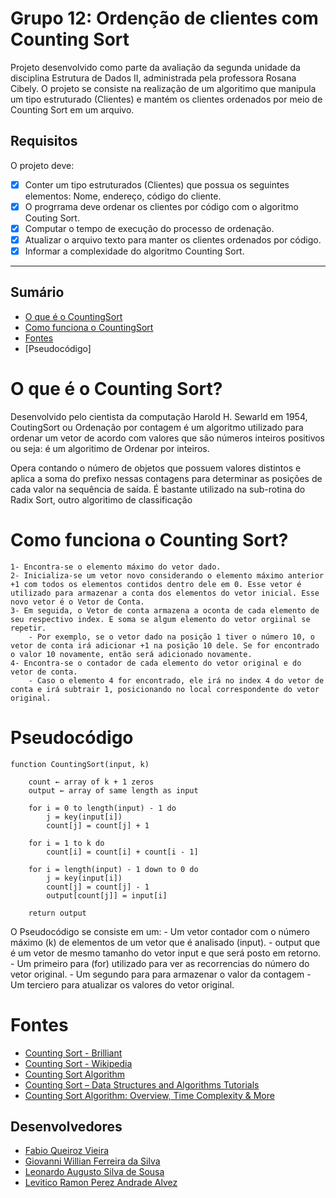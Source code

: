 # Grupo 12: Ordenção de clientes com Counting Sort
Projeto desenvolvido como parte da avaliação da segunda unidade da disciplina Estrutura de Dados II, administrada pela professora Rosana Cibely.
O projeto se consiste na realização de um algoritimo que manipula um tipo estruturado (Clientes) e mantém os clientes ordenados por meio de Counting Sort em um arquivo.
## Requisitos
O projeto deve:
- [x] Conter um tipo estruturados (Clientes) que possua os seguintes elementos: Nome, endereço, código do cliente.
- [x] O progrrama deve ordenar os clientes por código com o algoritmo Couting Sort.
- [x] Computar o tempo de execução do processo de ordenação.
- [x] Atualizar o arquivo texto para manter os clientes ordenados por código.
- [x] Informar a complexidade do algoritmo Counting Sort.
***
## Sumário
* [O que é o CountingSort](#o-que-é-o-counting-sort)
* [Como funciona o CountingSort](#como-funciona-o-counting-sort)
* [Fontes](#fontes)
* [Pseudocódigo]
# O que é o Counting Sort?
Desenvolvido pelo cientista da computação Harold H. Sewarld em 1954, CoutingSort ou Ordenação por contagem é um algoritmo utilizado para ordenar um vetor de acordo com valores que são números inteiros positivos ou seja: é um algoritimo de Ordenar por inteiros.

Opera contando o número de objetos que possuem valores distintos e aplica a soma do prefixo nessas contagens para determinar as posições de cada valor na sequência de saída.
É bastante utilizado na sub-rotina do Radix Sort, outro algoritimo de classificação  
# Como funciona o Counting Sort?
    1- Encontra-se o elemento máximo do vetor dado.
    2- Inicializa-se um vetor novo considerando o elemento máximo anterior +1 com todos os elementos contidos dentro dele em 0. Esse vetor é utilizado para armazenar a conta dos elementos do vetor inicial. Esse novo vetor é o Vetor de Conta.
    3- Em seguida, o Vetor de conta armazena a oconta de cada elemento de seu respectivo index. E soma se algum elemento do vetor orgiinal se repetir.
        - Por exemplo, se o vetor dado na posição 1 tiver o número 10, o vetor de conta irá adicionar +1 na posição 10 dele. Se for encontrado o valor 10 novamente, então será adicionado novamente.
    4- Encontra-se o contador de cada elemento do vetor original e do vetor de conta. 
        - Caso o elemento 4 for encontrado, ele irá no index 4 do vetor de conta e irá subtrair 1, posicionando no local correspondente do vetor original.
# Pseudocódigo
```
function CountingSort(input, k)
    
    count ← array of k + 1 zeros
    output ← array of same length as input
    
    for i = 0 to length(input) - 1 do
        j = key(input[i])
        count[j] = count[j] + 1

    for i = 1 to k do
        count[i] = count[i] + count[i - 1]

    for i = length(input) - 1 down to 0 do
        j = key(input[i])
        count[j] = count[j] - 1
        output[count[j]] = input[i]

    return output
```
O Pseudocódigo se consiste em um:
    - Um vetor contador com o número máximo (k) de elementos de um vetor que é analisado (input).
    - output que é um vetor de mesmo tamanho do vetor input e que será posto em retorno.
    - Um primeiro para (for) utilizado para ver as recorrencias do número do vetor original.
    - Um segundo para para armazenar o valor da contagem
    - Um terciero para atualizar os valores do vetor original. 
# Fontes
* [Counting Sort - Brilliant](https://brilliant.org/wiki/counting-sort/#counting-sort)
* [Counting Sort - Wikipedia](https://en.wikipedia.org/wiki/Counting_sort)
* [Counting Sort Algorithm](https://www.programiz.com/dsa/counting-sort)
* [Counting Sort – Data Structures and Algorithms Tutorials](https://www.geeksforgeeks.org/counting-sort/)
* [Counting Sort Algorithm: Overview, Time Complexity & More](https://www.simplilearn.com/tutorials/data-structure-tutorial/counting-sort-algorithm#:~:text=Counting%20sort%20is%20an%20integer,prefix%20sum%20to%20those%20counts.)
## Desenvolvedores 
* [Fabio Queiroz Vieira](https://github.com/fabioqv)
* [Giovanni Willian Ferreira da Silva](https://github.com/GiovanniWillian)
* [Leonardo Augusto Silva de Sousa](https://github.com/LeonardAugusto)
* [Levitico Ramon Perez Andrade Alvez](https://github.com/LEVEL303)

